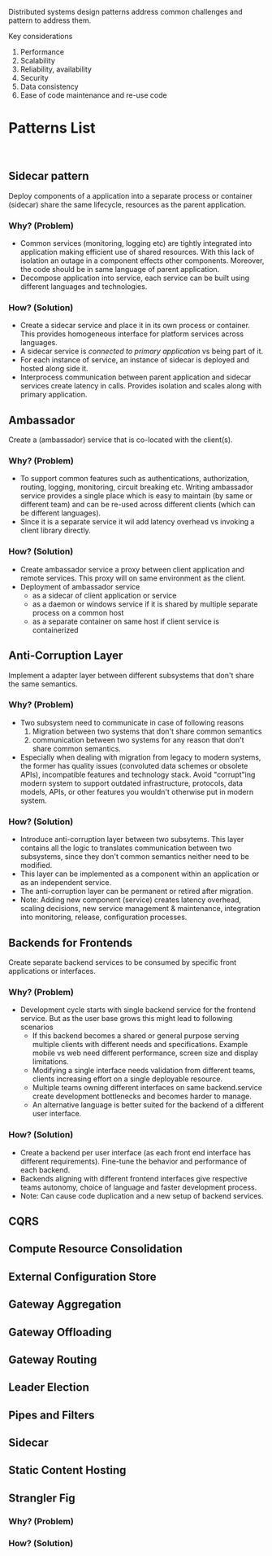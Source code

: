 Distributed systems design patterns address common challenges and pattern to address them.

Key considerations
1. Performance
2. Scalability
3. Reliability, availability
4. Security
5. Data consistency
6. Ease of code maintenance and re-use code 

# **Patterns List**

<br>

## **Sidecar pattern**
Deploy components of a application into a separate process or container (sidecar) share the same lifecycle, resources as the parent application. 

### Why? (Problem)
- Common services (monitoring, logging etc) are tightly integrated into application making efficient use of shared resources. With this lack of isolation an outage in a component effects other components. Moreover, the code should be in same language of parent application. 
- Decompose application into service, each service can be built using different languages and technologies. 

### How? (Solution)
- Create a sidecar service and place it in its own process or container. This provides homogeneous interface for platform services across languages.
- A sidecar service is _connected to primary application_ vs being part of it.
- For each instance of service, an instance of sidecar is deployed and hosted along side it.
- Interprocess communication between parent application and sidecar services create latency in calls. Provides isolation and scales along with primary application.

## **Ambassador**
Create a (ambassador) service that is co-located with the client(s). 

### Why? (Problem)
- To support common features such as authentications, authorization, routing, logging, monitoring, circuit breaking etc. Writing ambassador service provides a single place which is easy to maintain (by same or different team) and can be re-used across different clients (which can be different languages). 
- Since it is a separate service it wil add latency overhead vs invoking a client library directly.

### How? (Solution)
- Create ambassador service a proxy between client application and remote services. This proxy will on same environment as the client. 
- Deployment of ambassador service
    - as a sidecar of client application or service
    - as a daemon or windows service if it is shared by multiple separate process on a common host
    - as a separate container on same host if client service is containerized

## Anti-Corruption Layer
Implement a adapter layer between different subsystems that don't share the same semantics.

### Why? (Problem)
- Two subsystem need to communicate in case of following reasons
    1. Migration between two systems that don't share common semantics
    2. communication between two systems for any reason that don't share common semantics.
- Especially when dealing with migration from legacy to modern systems, the former has quality issues (convoluted data schemes or obsolete APIs), incompatible features and technology stack. Avoid "corrupt"ing modern system to support outdated infrastructure, protocols, data models, APIs, or other features you wouldn't otherwise put in modern system. 

### How? (Solution)
- Introduce anti-corruption layer between two subsytems. This layer contains all the logic to translates communication between two subsystems, since they don't common semantics neither need to be modified.
- This layer can be implemented as a component within an application or as an independent service.
- The anti-corruption layer can be permanent or retired after migration.
- Note: Adding new component (service) creates latency overhead, scaling decisions, new service management & maintenance, integration into monitoring, release, configuration processes.

## Backends for Frontends	
Create separate backend services to be consumed by specific front applications or interfaces.

### Why? (Problem)
- Development cycle starts with single backend service for the frontend service. But as the user base grows this might lead to following scenarios
    - If this backend becomes a shared or general purpose serving multiple clients with different needs and specifications. Example mobile vs web need different performance, screen size and display limitations.
    - Modifying a single interface needs validation from different teams, clients increasing effort on a single deployable resource.
    - Multiple teams owning different interfaces on same backend.service create development bottlenecks and becomes harder to manage.
    - An alternative language is better suited for the backend of a different user interface.

### How? (Solution)
- Create a backend per user interface (as each front end interface has different requirements). Fine-tune the behavior and performance of each backend.
- Backends aligning with different frontend interfaces give respective teams autonomy, choice of language and faster development process.
- Note: Can cause code duplication and a new setup of backend services. 

## CQRS	
## Compute Resource Consolidation	
## External Configuration Store	
## Gateway Aggregation	
## Gateway Offloading	
## Gateway Routing	
## Leader Election	
## Pipes and Filters
## Sidecar
## Static Content Hosting
## Strangler Fig

### Why? (Problem)
### How? (Solution)

